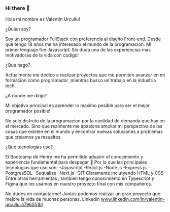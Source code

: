 ### Hi there 👋

Hola mi nombre es Valentin Urcullu!

¿Quien soy?

Soy un programador FullStack con preferencia al diseño Front-end. Desde que tengo 18 años me ha interesado el mundo de la programacion. Mi primer lenguaje fue Javascript. Sin duda una de las experiencias mas motivadoras de la vida con codigo!

¿Que hago?

Actualmente me dedico a realizar proyectos que me permiten avanzar en mi formacion como programador ,mientras busco un trabajo en la industria tech.

¿A donde me dirijo?

Mi objetivo principal es aprender lo maximo posible para ser el mejor programador posible!

No solo disfruto de la programacion por la cantidad de demanda que hay en el mercado. Sino que realmente me apasiona ampliar mi perspectiva de las cosas que existen en el mundo y encontrar nuevas soluciones a problemas que creiamos ya resueltos

¿Que tecnologias uso?

El Bootcamp de Henry me ha permitido adquirir el conocimiento y experiencia fundamental para despegar 🚀 Por lo que las principales tecnologias que uso son: -Javascript -React.js -Node.js -Express.js -PostgresSQL -Sequalize -Next.js -GIT Claramente inclutyendo HTML y CSS Entre otras herramientas , tambien tengo conocimiento en Typescript y Figma que los usamos en nuestro proyecto final con mis compañeros.

No dudes en contactarme! Juntos podemos realizar un gran proyecto que mejore la vida de muchas personas. Linkedin www.linkedin.com/in/valentin-urcullu-a796551b1
